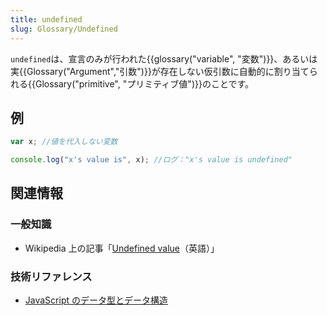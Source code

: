 ```yaml
---
title: undefined
slug: Glossary/Undefined
---
```


`undefined`は、宣言のみが行われた{{glossary("variable", "変数")}}、あるいは実{{Glossary("Argument","引数")}}が存在しない仮引数に自動的に割り当てられる{{Glossary("primitive", "プリミティブ値")}}のことです。

## 例

```js
var x; //値を代入しない変数

console.log("x's value is", x); //ログ："x's value is undefined"
```

## 関連情報

### 一般知識

- Wikipedia 上の記事「[Undefined value](http://en.wikipedia.org/wiki/Undefined%20value)（英語）」

### 技術リファレンス

- [JavaScript のデータ型とデータ構造](/ja/docs/Web/JavaScript/Data_structures)
